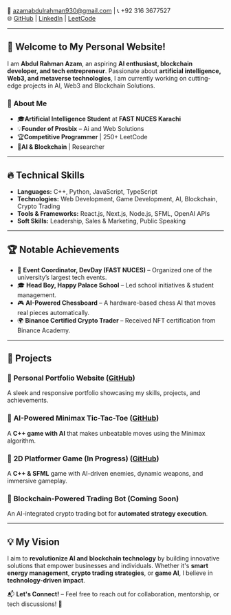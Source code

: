 

📧 azamabdulrahman930@gmail.com | 📞 +92 316 3677527  
🌐 [GitHub](https://github.com/abdulrahmanazam) | [LinkedIn](https://linkedin.com/in/abdulrahmanazam) | [LeetCode](https://leetcode.com/abdulrahmanazam)  

---

## 👋 Welcome to My Personal Website!  
I am **Abdul Rahman Azam**, an aspiring **AI enthusiast, blockchain developer, and tech entrepreneur**. Passionate about **artificial intelligence, Web3, and metaverse technologies**, I am currently working on cutting-edge projects in AI, Web3 and Blockchain Solutions.  

### 🚀 **About Me**  
- 🎓**Artificial Intelligence Student** at **FAST NUCES Karachi**  
- 💡**Founder of Prosbix** – Ai and Web Solutions
- 🏆**Competitive Programmer** | 250+ LeetCode  
- 🧠**AI & Blockchain** | Researcher

---

## 🔥 **Technical Skills**  
- **Languages:** C++, Python, JavaScript, TypeScript  
- **Technologies:** Web Development, Game Development, AI, Blockchain, Crypto Trading  
- **Tools & Frameworks:** React.js, Next.js, Node.js, SFML, OpenAI APIs  
- **Soft Skills:** Leadership, Sales & Marketing, Public Speaking  

---

## 🏆 **Notable Achievements**  
- 🏅 **Event Coordinator, DevDay (FAST NUCES)** – Organized one of the university’s largest tech events.  
- 🎓 **Head Boy, Happy Palace School** – Led school initiatives & student management.  
- 🎮 **AI-Powered Chessboard** – A hardware-based chess AI that moves real pieces automatically.  
- 🌍 **Binance Certified Crypto Trader** – Received NFT certification from Binance Academy.  

---

## 📌 **Projects**  
### 🔹 **Personal Portfolio Website** ([GitHub](#))  
A sleek and responsive portfolio showcasing my skills, projects, and achievements.  

### 🔹 **AI-Powered Minimax Tic-Tac-Toe** ([GitHub](#))  
A **C++ game with AI** that makes unbeatable moves using the Minimax algorithm.  

### 🔹 **2D Platformer Game (In Progress)** ([GitHub](#))  
A **C++ & SFML** game with AI-driven enemies, dynamic weapons, and immersive gameplay.  

### 🔹 **Blockchain-Powered Trading Bot** (Coming Soon)  
An AI-integrated crypto trading bot for **automated strategy execution**.  

---

## 💡 **My Vision**  
I aim to **revolutionize AI and blockchain technology** by building innovative solutions that empower businesses and individuals. Whether it's **smart energy management**, **crypto trading strategies**, or **game AI**, I believe in **technology-driven impact**.  

📬 **Let's Connect!** – Feel free to reach out for collaboration, mentorship, or tech discussions! 🚀  

